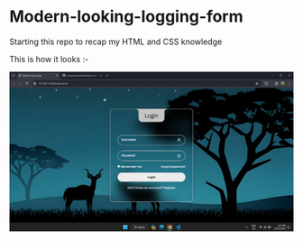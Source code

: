 # Modern-looking-logging-form
Starting this repo to recap my HTML and CSS knowledge 

This is how it looks :-

![screenshot](assests/Screenshot.png)

